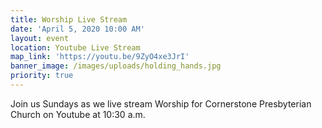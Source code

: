```yaml
---
title: Worship Live Stream
date: 'April 5, 2020 10:00 AM'
layout: event
location: Youtube Live Stream
map_link: 'https://youtu.be/9ZyO4xe3JrI'
banner_image: /images/uploads/holding_hands.jpg
priority: true
---
```

Join us Sundays as we live stream Worship for Cornerstone Presbyterian Church on Youtube at 10:30 a.m.